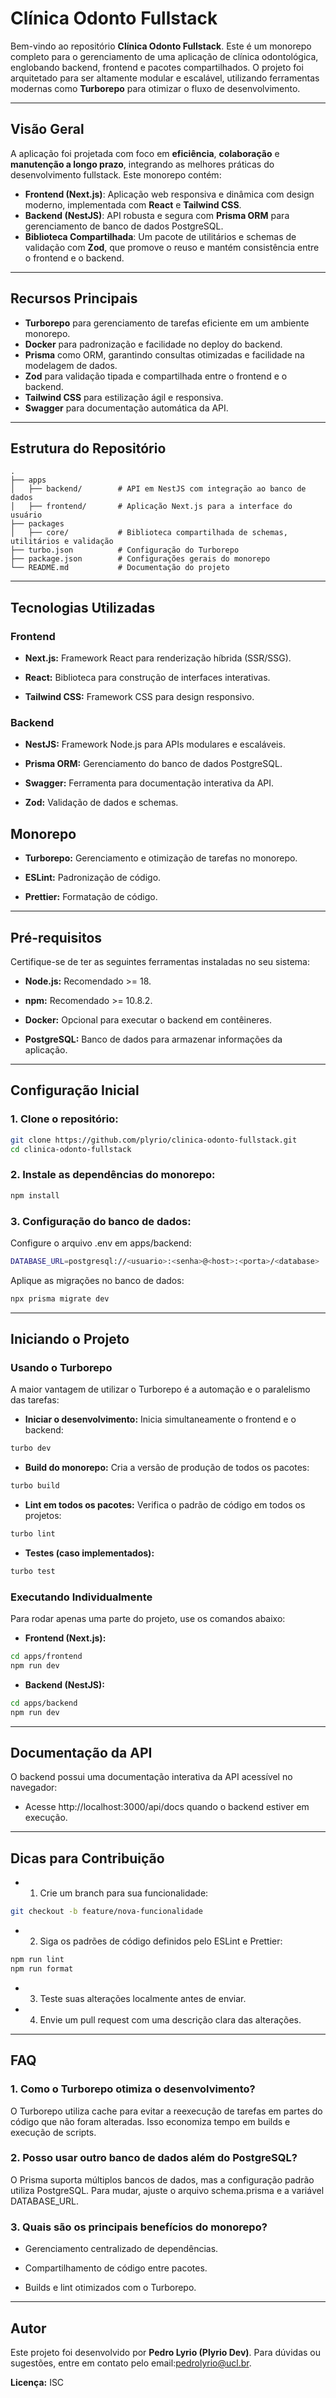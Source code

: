 # **Clínica Odonto Fullstack**

Bem-vindo ao repositório **Clínica Odonto Fullstack**. Este é um monorepo completo para o gerenciamento de uma aplicação de clínica odontológica, englobando backend, frontend e pacotes compartilhados. O projeto foi arquitetado para ser altamente modular e escalável, utilizando ferramentas modernas como **Turborepo** para otimizar o fluxo de desenvolvimento.

---

## **Visão Geral**

A aplicação foi projetada com foco em **eficiência**, **colaboração** e **manutenção a longo prazo**, integrando as melhores práticas do desenvolvimento fullstack. Este monorepo contém:

- **Frontend (Next.js)**: Aplicação web responsiva e dinâmica com design moderno, implementada com **React** e **Tailwind CSS**.
- **Backend (NestJS)**: API robusta e segura com **Prisma ORM** para gerenciamento de banco de dados PostgreSQL.
- **Biblioteca Compartilhada**: Um pacote de utilitários e schemas de validação com **Zod**, que promove o reuso e mantém consistência entre o frontend e o backend.

---

## **Recursos Principais**

- **Turborepo** para gerenciamento de tarefas eficiente em um ambiente monorepo.
- **Docker** para padronização e facilidade no deploy do backend.
- **Prisma** como ORM, garantindo consultas otimizadas e facilidade na modelagem de dados.
- **Zod** para validação tipada e compartilhada entre o frontend e o backend.
- **Tailwind CSS** para estilização ágil e responsiva.
- **Swagger** para documentação automática da API.

---

## **Estrutura do Repositório**

```plaintext
.
├── apps
│   ├── backend/        # API em NestJS com integração ao banco de dados
│   ├── frontend/       # Aplicação Next.js para a interface do usuário
├── packages
│   ├── core/           # Biblioteca compartilhada de schemas, utilitários e validação
├── turbo.json          # Configuração do Turborepo
├── package.json        # Configurações gerais do monorepo
└── README.md           # Documentação do projeto
```
---

## **Tecnologias Utilizadas**

### **Frontend**

- **Next.js:** Framework React para renderização híbrida (SSR/SSG).

- **React:** Biblioteca para construção de interfaces interativas.

- **Tailwind CSS:** Framework CSS para design responsivo.

### **Backend**

- **NestJS:** Framework Node.js para APIs modulares e escaláveis.

- **Prisma ORM:** Gerenciamento do banco de dados PostgreSQL.

- **Swagger:** Ferramenta para documentação interativa da API.

- **Zod:** Validação de dados e schemas.


## **Monorepo**

- **Turborepo:** Gerenciamento e otimização de tarefas no monorepo.

- **ESLint:** Padronização de código.

- **Prettier:** Formatação de código.

---

## **Pré-requisitos**

Certifique-se de ter as seguintes ferramentas instaladas no seu sistema:

- **Node.js:** Recomendado >= 18.

- **npm:** Recomendado >= 10.8.2.

- **Docker:** Opcional para executar o backend em contêineres.

- **PostgreSQL:** Banco de dados para armazenar informações da aplicação.

---

## **Configuração Inicial**

### 1. Clone o repositório:
```bash
git clone https://github.com/plyrio/clinica-odonto-fullstack.git
cd clinica-odonto-fullstack
```

### 2. Instale as dependências do monorepo:
```bash
npm install
```

### 3. Configuração do banco de dados:

Configure o arquivo .env em apps/backend:
```bash
DATABASE_URL=postgresql://<usuario>:<senha>@<host>:<porta>/<database>
```
Aplique as migrações no banco de dados:
```bash
npx prisma migrate dev
```

---

## **Iniciando o Projeto**

### **Usando o Turborepo**

A maior vantagem de utilizar o Turborepo é a automação e o paralelismo das tarefas:

- **Iniciar o desenvolvimento:**
Inicia simultaneamente o frontend e o backend:
```bash
turbo dev
```
- **Build do monorepo:**
Cria a versão de produção de todos os pacotes:
```bash
turbo build
```
- **Lint em todos os pacotes:**
Verifica o padrão de código em todos os projetos:
```bash
turbo lint
```
- **Testes (caso implementados):**
```bash
turbo test
```

### **Executando Individualmente**

Para rodar apenas uma parte do projeto, use os comandos abaixo:

- **Frontend (Next.js):**
```bash
cd apps/frontend
npm run dev
```
- **Backend (NestJS):**
```bash
cd apps/backend
npm run dev
```

---

## **Documentação da API**

O backend possui uma documentação interativa da API acessível no navegador:

- Acesse http://localhost:3000/api/docs quando o backend estiver em execução.

---

## **Dicas para Contribuição**

- 1. Crie um branch para sua funcionalidade:
```bash
git checkout -b feature/nova-funcionalidade
```

- 2. Siga os padrões de código definidos pelo ESLint e Prettier:
```bash
npm run lint
npm run format
```

- 3. Teste suas alterações localmente antes de enviar.

- 4. Envie um pull request com uma descrição clara das alterações.

---

## **FAQ**

### 1. Como o Turborepo otimiza o desenvolvimento?

O Turborepo utiliza cache para evitar a reexecução de tarefas em partes do código que não foram alteradas. Isso economiza tempo em builds e execução de scripts.

### 2. Posso usar outro banco de dados além do PostgreSQL?

O Prisma suporta múltiplos bancos de dados, mas a configuração padrão utiliza PostgreSQL. Para mudar, ajuste o arquivo schema.prisma e a variável DATABASE_URL.

### 3. Quais são os principais benefícios do monorepo?

- Gerenciamento centralizado de dependências.

- Compartilhamento de código entre pacotes.

- Builds e lint otimizados com o Turborepo.



---

## Autor

Este projeto foi desenvolvido por **Pedro Lyrio (Plyrio Dev)**.
Para dúvidas ou sugestões, entre em contato pelo email:[pedrolyrio@ucl.br](pedrolyrio@ucl.br).

**Licença:** ISC




